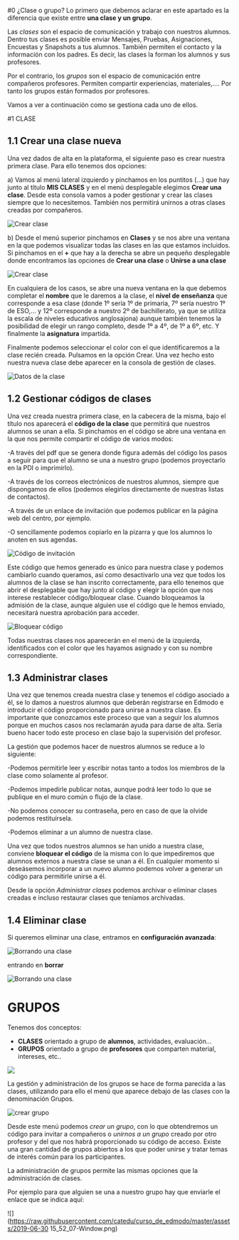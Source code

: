 #0 ¿Clase o grupo?
Lo primero que debemos aclarar en este apartado es la diferencia que existe entre **una clase y un grupo**.

Las _clases_ son el espacio de comunicación y trabajo con nuestros alumnos. Dentro tus clases es posible enviar Mensajes, Pruebas, Asignaciones, Encuestas y Snapshots a tus alumnos. También permiten el contacto y la información con los padres. Es decir, las clases la forman los alumnos y sus profesores.

Por el contrario, los _grupos_ son el espacio de comunicación entre compañeros profesores. Permiten compartir experiencias, materiales,…. Por tanto los grupos están formados por profesores.

Vamos a ver a continuación como se gestiona cada uno de ellos.

#1 CLASE

## 1.1 Crear una clase nueva

Una vez dados de alta en la plataforma, el siguiente paso es crear nuestra primera clase. Para ello tenemos dos opciones:

a) Vamos al menú lateral izquierdo y pinchamos en los puntitos (...) que hay junto al título **MIS CLASES** y en el menú desplegable elegimos **Crear una clase**. Desde esta consola vamos a poder gestionar y crear las clases siempre que lo necesitemos. También nos permitirá unirnos a otras clases creadas por compañeros.

![Crear clase](https://catedu.gitbooks.io/curso-de-edmodo/content/assets/crear_clase_1.jpeg)

b) Desde el menú superior pinchamos en **Clases** y se nos abre una ventana en la que podemos visualizar todas las clases en las que estamos incluidos. Si pinchamos en el **+** que hay a la derecha se abre un pequeño desplegable donde encontramos las opciones de **Crear una clase** o **Unirse a una clase**

![Crear clase](https://catedu.gitbooks.io/curso-de-edmodo/content/assets/crear_clase_2.jpeg)

En cualquiera de los casos, se abre una nueva ventana en la que debemos completar el **nombre** que le daremos a la clase, el **nivel de enseñanza** que corresponde a esa clase \(donde 1º sería 1º de primaria, 7º sería nuestro 1º de ESO,… y 12º corresponde a nuestro 2º de bachillerato, ya que se utiliza la escala de niveles educativos anglosajona\) aunque también tenemos la posibilidad de elegir un rango completo, desde 1º a 4º, de 1º a 6º, etc. Y finalmente la **asignatura** impartida.

Finalmente podemos seleccionar el color con el que identificaremos a la clase recién creada. Pulsamos en la opción Crear. Una vez hecho esto nuestra nueva clase debe aparecer en la consola de gestión de clases.

![Datos de la clase](https://catedu.gitbooks.io/curso-de-edmodo/content/assets/datos_clase.jpeg)

## 1.2 Gestionar códigos de clases

Una vez creada nuestra primera clase, en la cabecera de la misma, bajo el título nos aparecerá el **código de la clase**  que permitirá que nuestros alumnos se unan a ella. Si pinchamos en el código se abre una ventana en la que nos permite compartir el código de varios modos:

-A través del pdf que se genera donde figura además del código los pasos a seguir para que el alumno se una a nuestro grupo \(podemos proyectarlo en la PDI o imprimirlo\).

-A través de los correos electrónicos de nuestros alumnos, siempre que dispongamos de ellos \(podemos elegirlos directamente de nuestras listas de contactos\).

-A través de un enlace de invitación que podemos publicar en la página web del centro, por ejemplo.

-O sencillamente podemos copiarlo en la pizarra y que los alumnos lo anoten en sus agendas.

![Código de invitación](https://catedu.gitbooks.io/curso-de-edmodo/content/assets/codigo_invitacion.jpeg)

Este código que hemos generado es único para nuestra clase y podemos cambiarlo cuando queramos, así como desactivarlo una vez que todos los alumnos de la clase se han inscrito correctamente, para ello tenemos que abrir el desplegable que hay junto al código y elegir la opción que nos interese restablecer código/bloquear clase. Cuando bloqueamos la admisión de la clase, aunque alguien use el código que le hemos enviado, necesitará nuestra aprobación para acceder.

![Bloquear código](https://catedu.gitbooks.io/curso-de-edmodo/content/assets/bloquear_codigo.jpeg)

Todas nuestras clases nos aparecerán en el menú de la izquierda, identificados con el color que les hayamos asignado y con su nombre correspondiente.

## 1.3 Administrar clases

Una vez que tenemos creada nuestra clase y tenemos el código asociado a él, se lo damos a nuestros alumnos que deberán registrarse en Edmodo e introducir el código proporcionado para unirse a nuestra clase. Es importante que conozcamos este proceso que van a seguir los alumnos porque en muchos casos nos reclamarán ayuda para darse de alta. Sería bueno hacer todo este proceso en clase bajo la supervisión del profesor.

La gestión que podemos hacer de nuestros alumnos se reduce a lo siguiente:

-Podemos permitirle leer y escribir notas tanto a todos los miembros de la clase como solamente al profesor.

-Podemos impedirle publicar notas, aunque podrá leer todo lo que se publique en el muro común o flujo de la clase.

-No podemos conocer su contraseña, pero en caso de que la olvide podemos restituírsela.

-Podemos eliminar a un alumno de nuestra clase.

Una vez que todos nuestros alumnos se han unido a nuestra clase, conviene **bloquear el código** de la misma con lo que impediremos que alumnos externos a nuestra clase se unan a él. En cualquier momento si deseásemos incorporar a un nuevo alumno podemos volver a generar un código para permitirle unirse a él.

Desde la opción _Administrar clases_ podemos archivar o eliminar clases creadas e incluso restaurar clases que teníamos archivadas.

## 1.4 Eliminar clase

Si queremos eliminar una clase, entramos en **configuración avanzada**:

![Borrando una clase](https://catedu.gitbooks.io/curso-de-edmodo/content/assets/borrando_clase.jpeg)

entrando en **borrar**

![Borrando una clase](https://catedu.gitbooks.io/curso-de-edmodo/content/assets/borrando_clase_20.jpeg)

# GRUPOS

Tenemos dos conceptos:
* **CLASES** orientado a grupo de **alumnos**, actividades, evaluación...
* **GRUPOS** orientado a grupo de **profesores** que comparten material, intereses, etc..

![](https://raw.githubusercontent.com/catedu/curso_de_edmodo/master/assets/gruposyclases.png)

La gestión y administración de los grupos se hace de forma parecida a las clases, utilizando para ello el menú que aparece debajo de las clases con la denominación Grupos.

![crear grupo](https://catedu.gitbooks.io/curso-de-edmodo/content/assets/crear_grupo.jpeg)

Desde este menú podemos _crear un grupo_, con lo que obtendremos un código para invitar a compañeros o _unirnos a un grupo_ creado por otro profesor y del que nos habrá proporcionado su código de acceso. Existe una gran cantidad de grupos abiertos a los que poder unirse y tratar temas de interés común para los participantes.

La administración de grupos permite las mismas opciones que la administración de clases.

Por ejemplo para que alguien se una a nuestro grupo hay que enviarle el enlace que se indica aquí:

![](https://raw.githubusercontent.com/catedu/curso_de_edmodo/master/assets/2019-06-30 15_52_07-Window.png)

